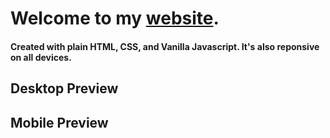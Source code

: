 # Welcome to my [website](https://andyli11.github.io/).

#### Created with plain HTML, CSS, and Vanilla Javascript. It's also reponsive on all devices.

## Desktop Preview

## Mobile Preview
